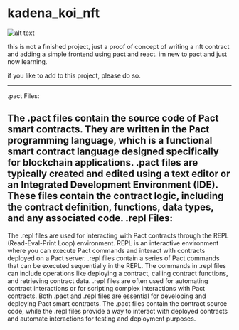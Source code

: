 # kadena_koi_nft
![alt text](https://iili.io/HidBmxV.png)

this is not a finished project, just a proof of concept of
writing a nft contract and adding a simple frontend using pact and react.
im new to pact and just now learning.

if you like to add to this project, please do so.

---
.pact Files:

The .pact files contain the source code of Pact smart contracts.
They are written in the Pact programming language, which is a functional smart contract language designed specifically for blockchain applications.
.pact files are typically created and edited using a text editor or an Integrated Development Environment (IDE).
These files contain the contract logic, including the contract definition, functions, data types, and any associated code.
.repl Files:
---
The .repl files are used for interacting with Pact contracts through the REPL (Read-Eval-Print Loop) environment.
REPL is an interactive environment where you can execute Pact commands and interact with contracts deployed on a Pact server.
.repl files contain a series of Pact commands that can be executed sequentially in the REPL.
The commands in .repl files can include operations like deploying a contract, calling contract functions, and retrieving contract data.
.repl files are often used for automating contract interactions or for scripting complex interactions with Pact contracts.
Both .pact and .repl files are essential for developing and deploying Pact smart contracts. The .pact files contain the contract source code, while the .repl files provide a way to interact with deployed contracts and automate interactions for testing and deployment purposes.
